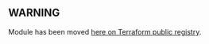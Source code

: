 WARNING
-----
Module has been moved [here on Terraform public registry](https://registry.terraform.io/modules/JamesDLD/Az-LoadBalancer/azurerm).